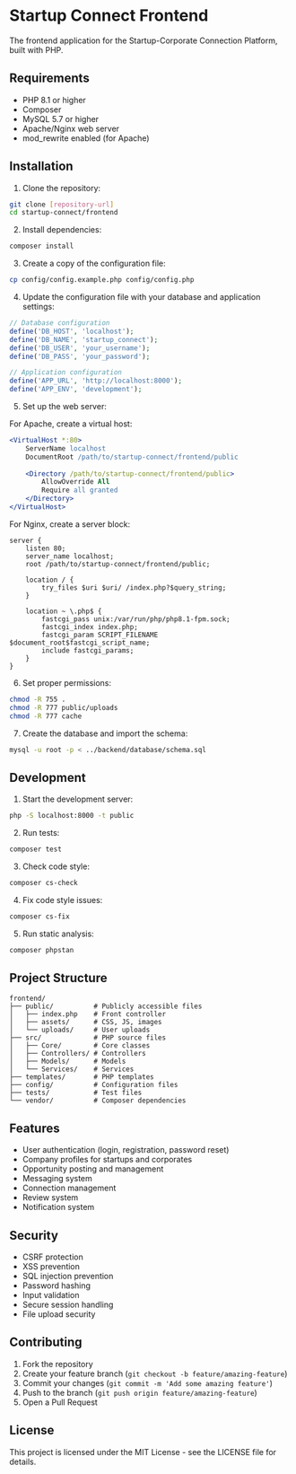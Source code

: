# Startup Connect Frontend

The frontend application for the Startup-Corporate Connection Platform, built with PHP.

## Requirements

- PHP 8.1 or higher
- Composer
- MySQL 5.7 or higher
- Apache/Nginx web server
- mod_rewrite enabled (for Apache)

## Installation

1. Clone the repository:
```bash
git clone [repository-url]
cd startup-connect/frontend
```

2. Install dependencies:
```bash
composer install
```

3. Create a copy of the configuration file:
```bash
cp config/config.example.php config/config.php
```

4. Update the configuration file with your database and application settings:
```php
// Database configuration
define('DB_HOST', 'localhost');
define('DB_NAME', 'startup_connect');
define('DB_USER', 'your_username');
define('DB_PASS', 'your_password');

// Application configuration
define('APP_URL', 'http://localhost:8000');
define('APP_ENV', 'development');
```

5. Set up the web server:

For Apache, create a virtual host:
```apache
<VirtualHost *:80>
    ServerName localhost
    DocumentRoot /path/to/startup-connect/frontend/public
    
    <Directory /path/to/startup-connect/frontend/public>
        AllowOverride All
        Require all granted
    </Directory>
</VirtualHost>
```

For Nginx, create a server block:
```nginx
server {
    listen 80;
    server_name localhost;
    root /path/to/startup-connect/frontend/public;
    
    location / {
        try_files $uri $uri/ /index.php?$query_string;
    }
    
    location ~ \.php$ {
        fastcgi_pass unix:/var/run/php/php8.1-fpm.sock;
        fastcgi_index index.php;
        fastcgi_param SCRIPT_FILENAME $document_root$fastcgi_script_name;
        include fastcgi_params;
    }
}
```

6. Set proper permissions:
```bash
chmod -R 755 .
chmod -R 777 public/uploads
chmod -R 777 cache
```

7. Create the database and import the schema:
```bash
mysql -u root -p < ../backend/database/schema.sql
```

## Development

1. Start the development server:
```bash
php -S localhost:8000 -t public
```

2. Run tests:
```bash
composer test
```

3. Check code style:
```bash
composer cs-check
```

4. Fix code style issues:
```bash
composer cs-fix
```

5. Run static analysis:
```bash
composer phpstan
```

## Project Structure

```
frontend/
├── public/          # Publicly accessible files
│   ├── index.php    # Front controller
│   ├── assets/      # CSS, JS, images
│   └── uploads/     # User uploads
├── src/             # PHP source files
│   ├── Core/        # Core classes
│   ├── Controllers/ # Controllers
│   ├── Models/      # Models
│   └── Services/    # Services
├── templates/       # PHP templates
├── config/          # Configuration files
├── tests/           # Test files
└── vendor/          # Composer dependencies
```

## Features

- User authentication (login, registration, password reset)
- Company profiles for startups and corporates
- Opportunity posting and management
- Messaging system
- Connection management
- Review system
- Notification system

## Security

- CSRF protection
- XSS prevention
- SQL injection prevention
- Password hashing
- Input validation
- Secure session handling
- File upload security

## Contributing

1. Fork the repository
2. Create your feature branch (`git checkout -b feature/amazing-feature`)
3. Commit your changes (`git commit -m 'Add some amazing feature'`)
4. Push to the branch (`git push origin feature/amazing-feature`)
5. Open a Pull Request

## License

This project is licensed under the MIT License - see the LICENSE file for details. 
